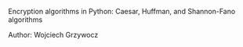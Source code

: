 Encryption algorithms in Python: Caesar, Huffman, and Shannon-Fano algorithms

Author: Wojciech Grzywocz
